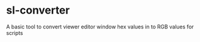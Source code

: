 # sl-converter
A basic tool to convert viewer editor window hex values in to RGB values for scripts
